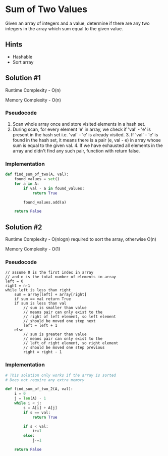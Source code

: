 # Sum of Two Values

Given an array of integers and a value, determine if there are any two integers in the array which sum equal to the given value.

## Hints
- Hashable
- Sort array

## Solution #1
Runtime Complexity - O(n)


Memory Complexity - O(n)

### Pseudocode

1. Scan whole array once and store visited elements in a hash set.
2. During scan, for every element 'e' in array, we check if 'val' - 'e' is present in the hash set i.e. 'val' - 'e' is already visited.
    3. If 'val' - 'e' is found in the hash set, it means there is a pair (e, val - e) in array whose sum is equal to the given val.
    4. If we have exhausted all elements in the array and didn't find any such pair, function with return false.

### Implementation

``` python
def find_sum_of_two(A, val):
    found_values = set()
    for a in A:
        if val - a in found_values:
            return True

        found_values.add(a)

    return False
```

## Solution #2
Runtime Complexity - O(nlogn) required to sort the array, otherwise O(n)


Memory Complexity - O(1)

### Pseudocode

``` text
// assume 0 is the first index in array
// and n is the total number of elements in array
left = 0
right = n-1
while left is less than right
    sum = array[left] + array[right]
    if sum == val return True
    if sum is less than val
        // sum is smaller than value
        // means pair can only exist to the
        // right of left element, so left element
        // should be moved one step next
        left = left + 1
    else
        // sum is greater than value
        // means pair can only exist to the
        // left of right element, so right element
        // should be moved one step previous
        right = right - 1
```

### Implementation

``` python
# This solution only works if the array is sorted
# Does not require any extra memory

def find_sum_of_two_2(A, val):
    i = 0
    j = len(A) - 1
    while i < j:
        s = A[i] + A[j]
        if s == val:
            return True

        if s < val:
            i+=1
        else:
            j-=1

    return False
```
